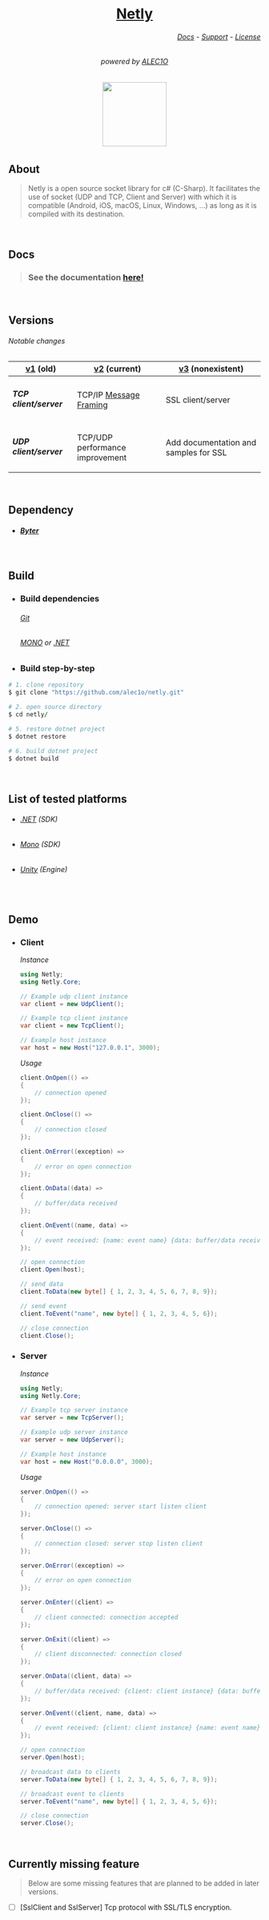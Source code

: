 <h1 align="center"><a href="https://github.com/alec1o/netly">Netly</a></h1>

<h6 align="end">
  <a href="https://netly.docs.kezero.com">Docs</a> -   
  <a href="mailto://support@kezero.com">Support</a> - 
  <a href="LICENSE.md">License</a>  
</h6>

<h6 align="center">
  powered by <a href="https://github.com/alec1o">ALEC1O</a>
</h6>

<h6 align="center">
  <img align="center" src="content/logo/netly-logo-3.png" width="128px">
<h6>

## About
> Netly is a open source socket library for c# (C-Sharp). It facilitates the use of socket (UDP and TCP, Client and Server) with which it is compatible (Android, iOS, macOS, Linux, Windows, ...) as long as it is compiled with its destination.

<br>

## Docs
> ### See the documentation [here!](http://netly.docs.kezero.com)

<br>

## Versions
###### Notable changes
| [v1](https://github.com/alec1o/Netly/tree/1.x) (old)                     | [v2](https://github.com/alec1o/Netly/tree/2.x) (current) | [v3](https://github.com/alec1o/Netly/tree/3.x) (nonexistent) |
| ---                        | ---    | ---    |
| <h5>TCP client/server</h5> | TCP/IP [Message Framing](https://web.archive.org/web/20230219220947/https://blog.stephencleary.com/2009/04/message-framing.html) | SSL client/server  |
| <h5>UDP client/server</h5> | TCP/UDP performance improvement | Add documentation and samples for SSL |

<br>

## Dependency
- ##### [Byter](https://github.com/alec1o/byter)

<br>

## Build
- ### Build dependencies
  ###### [Git](http://git-scm.com/)  
  ###### [MONO](http://mono-project.com) or [.NET](http://dot.net)
  
- ### Build step-by-step 
```rb
# 1. clone repository 
$ git clone "https://github.com/alec1o/netly.git"

# 2. open source directory 
$ cd netly/

# 5. restore dotnet project
$ dotnet restore

# 6. build dotnet project
$ dotnet build
```

<br>

## List of tested platforms
- ###### [.NET](https://dotnet.microsoft.com) (SDK)
- ###### [Mono](https://mono-project.com) (SDK)
- ###### [Unity](https://unity.com) (Engine)

<br>
  
## Demo
- ### Client
  _Instance_
  ```csharp
  using Netly;
  using Netly.Core;

  // Example udp client instance
  var client = new UdpClient();

  // Example tcp client instance
  var client = new TcpClient();

  // Example host instance
  var host = new Host("127.0.0.1", 3000);    
  ```
  _Usage_
  ```csharp
  client.OnOpen(() =>
  {
      // connection opened
  });

  client.OnClose(() =>
  {
      // connection closed
  });

  client.OnError((exception) =>
  {   
      // error on open connection
  });

  client.OnData((data) => 
  {
      // buffer/data received
  });

  client.OnEvent((name, data) =>
  {
      // event received: {name: event name} {data: buffer/data received} 
  });

  // open connection
  client.Open(host);

  // send data
  client.ToData(new byte[] { 1, 2, 3, 4, 5, 6, 7, 8, 9});

  // send event
  client.ToEvent("name", new byte[] { 1, 2, 3, 4, 5, 6});

  // close connection
  client.Close();
  ```
- ### Server
  _Instance_
  ```csharp
  using Netly;
  using Netly.Core;

  // Example tcp server instance
  var server = new TcpServer();

  // Example udp server instance
  var server = new UdpServer();

  // Example host instance
  var host = new Host("0.0.0.0", 3000);
  ```
  _Usage_
  ```csharp
  server.OnOpen(() =>
  {
      // connection opened: server start listen client
  });

  server.OnClose(() =>
  {
      // connection closed: server stop listen client
  });

  server.OnError((exception) =>
  {
      // error on open connection
  });

  server.OnEnter((client) =>
  {
      // client connected: connection accepted
  });

  server.OnExit((client) =>
  {
      // client disconnected: connection closed
  });

  server.OnData((client, data) =>
  {
      // buffer/data received: {client: client instance} {data: buffer/data received} 
  });

  server.OnEvent((client, name, data) =>
  {
      // event received: {client: client instance} {name: event name} {data: buffer received} 
  });

  // open connection
  server.Open(host);

  // broadcast data to clients
  server.ToData(new byte[] { 1, 2, 3, 4, 5, 6, 7, 8, 9});

  // broadcast event to clients
  server.ToEvent("name", new byte[] { 1, 2, 3, 4, 5, 6});

  // close connection
  server.Close();
  ```
<br>

## Currently missing feature
> Below are some missing features that are planned to be added in later versions.

- [ ] [SslClient and SslServer] Tcp protocol with SSL/TLS encryption.
